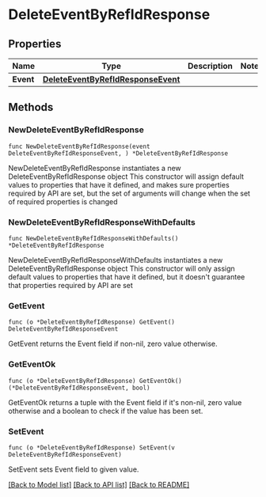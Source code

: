 # DeleteEventByRefIdResponse

## Properties

Name | Type | Description | Notes
------------ | ------------- | ------------- | -------------
**Event** | [**DeleteEventByRefIdResponseEvent**](DeleteEventByRefIdResponseEvent.md) |  | 

## Methods

### NewDeleteEventByRefIdResponse

`func NewDeleteEventByRefIdResponse(event DeleteEventByRefIdResponseEvent, ) *DeleteEventByRefIdResponse`

NewDeleteEventByRefIdResponse instantiates a new DeleteEventByRefIdResponse object
This constructor will assign default values to properties that have it defined,
and makes sure properties required by API are set, but the set of arguments
will change when the set of required properties is changed

### NewDeleteEventByRefIdResponseWithDefaults

`func NewDeleteEventByRefIdResponseWithDefaults() *DeleteEventByRefIdResponse`

NewDeleteEventByRefIdResponseWithDefaults instantiates a new DeleteEventByRefIdResponse object
This constructor will only assign default values to properties that have it defined,
but it doesn't guarantee that properties required by API are set

### GetEvent

`func (o *DeleteEventByRefIdResponse) GetEvent() DeleteEventByRefIdResponseEvent`

GetEvent returns the Event field if non-nil, zero value otherwise.

### GetEventOk

`func (o *DeleteEventByRefIdResponse) GetEventOk() (*DeleteEventByRefIdResponseEvent, bool)`

GetEventOk returns a tuple with the Event field if it's non-nil, zero value otherwise
and a boolean to check if the value has been set.

### SetEvent

`func (o *DeleteEventByRefIdResponse) SetEvent(v DeleteEventByRefIdResponseEvent)`

SetEvent sets Event field to given value.



[[Back to Model list]](../README.md#documentation-for-models) [[Back to API list]](../README.md#documentation-for-api-endpoints) [[Back to README]](../README.md)



